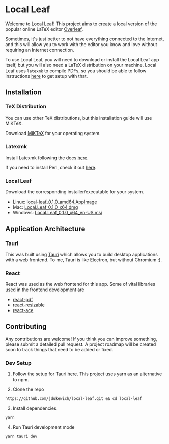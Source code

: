 # Local Leaf
Welcome to Local Leaf! This project aims to create a local version of the popular online LaTeX editor [Overleaf](https://www.overleaf.com/). 

Sometimes, it's just better to not have everything connected to the Internet, and this will allow you to work with the editor you know and love without requiring an Internet connection.

To use Local Leaf, you will need to download or install the Local Leaf app itself, but you will also need a LaTeX distribution on your machine. Local Leaf uses `latexmk` to compile PDFs, so you should be able to follow instructions [here](https://mg.readthedocs.io/latexmk.html) to get setup with that.

## Installation
### TeX Distribution
You can use other TeX distributions, but this installation guide will use MiKTeX.

Download [MiKTeX](https://miktex.org/download) for your operating system.

### Latexmk
Install Latexmk following the docs [here](https://mg.readthedocs.io/latexmk.html#installation).

If you need to install Perl, check it out [here](https://www.perl.org/get.html).

### Local Leaf
Download the corresponding installer/executable for your system.
- Linux: [local-leaf_0.1.0_amd64.AppImage](https://github.com/jdukewich/local-leaf/releases/download/app-v0.1.0/local-leaf_0.1.0_amd64.AppImage)
- Mac: [Local.Leaf_0.1.0_x64.dmg](https://github.com/jdukewich/local-leaf/releases/download/app-v0.1.0/Local.Leaf_0.1.0_x64.dmg)
- Windows: [Local.Leaf_0.1.0_x64_en-US.msi](https://github.com/jdukewich/local-leaf/releases/download/app-v0.1.0/Local.Leaf_0.1.0_x64_en-US.msi)

## Application Architecture

### Tauri
This was built using [Tauri](https://tauri.studio/) which allows you to build desktop applications with a web frontend. To me, Tauri is like Electron, but without Chromium :).

### React
React was used as the web frontend for this app. Some of vital libraries used in the frontend development are
* [react-pdf](https://www.npmjs.com/package/react-pdf)
* [react-resizable](https://www.npmjs.com/package/react-resizable)
* [react-ace](https://www.npmjs.com/package/react-ace)

## Contributing
Any contributions are welcome! If you think you can improve something, please submit a detailed pull request. A project roadmap will be created soon to track things that need to be added or fixed.

### Dev Setup

1. Follow the setup for Tauri [here](https://tauri.studio/docs/getting-started/prerequisites). This project uses yarn as an alternative to npm.

2. Clone the repo

`https://github.com/jdukewich/local-leaf.git && cd local-leaf`

3. Install dependencies

`yarn`

4. Run Tauri development mode

`yarn tauri dev`


